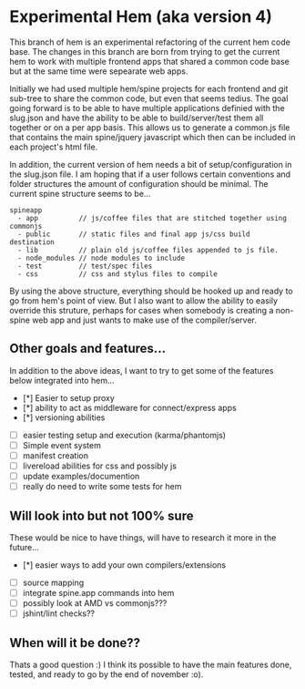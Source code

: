Experimental Hem (aka version 4)
================

This branch of hem is an experimental refactoring of the current hem code base. The changes in this branch are born from trying to get the current hem
to work with multiple frontend apps that shared a common code base but at the same time were sepearate web apps. 

Initially we had used multiple
hem/spine projects for each frontend and git sub-tree to share the common code, but even that seems tedius. The goal going forward is to be able to
have multiple applications definied with the slug.json and have the ability to be able to build/server/test them all together or on a per app basis. 
This allows us to generate a common.js file that contains the main spine/jquery javascript which then can be included in each project's html file.

In addition, the current version of hem needs a bit of setup/configuration in the slug.json file. I am hoping that if a user follows certain 
conventions and folder structures the amount of configuration should be minimal. The current spine structure seems to be...

```
spineapp
  - app          // js/coffee files that are stitched together using commonjs
  - public       // static files and final app js/css build destination
  - lib          // plain old js/coffee files appended to js file.
  - node_modules // node modules to include
  - test         // test/spec files 
  - css          // css and stylus files to compile
```

By using the above structure, everything should be hooked up and ready to go from hem's point of view. But I also want to allow the ability to 
easily override this struture, perhaps for cases when somebody is creating a non-spine web app and just wants to make use of the compiler/server.

Other goals and features...
----

In addition to the above ideas, I want to try to get some of the features below integrated into hem...

- [*] Easier to setup proxy
- [*] ability to act as middleware for connect/express apps
- [*] versioning abilities
- [ ] easier testing setup and execution (karma/phantomjs)
- [ ] Simple event system
- [ ] manifest creation
- [ ] livereload abilities for css and possibly js
- [ ] update examples/documention
- [ ] really do need to write some tests for hem

Will look into but not 100% sure
---

These would be nice to have things, will have to research it more in the future...

- [*] easier ways to add your own compilers/extensions
- [ ] source mapping
- [ ] integrate spine.app commands into hem
- [ ] possibly look at AMD vs commonjs???
- [ ] jshint/lint checks??

When will it be done??
---

Thats a good question :) I think its possible to have the main features done, tested, and ready to go by the end of november :o).

